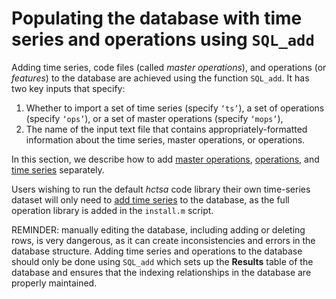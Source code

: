 # Populating the database with time series and operations using `SQL_add`
<!--{#sec:PopulatingDatabase}-->

Adding time series, code files (called *master operations*), and operations (or *features*) to the database are achieved using the function `SQL_add`.
It has two key inputs that specify:

1. Whether to import a set of time series (specify `‘ts’`), a set of operations (specify `‘ops’`), or a set of master operations (specify `‘mops’`),
2. The name of the input text file that contains appropriately-formatted information about the time series, master operations, or operations.

In this section, we describe how to add [master operations](adding_master_operations.md), [operations](adding_operations.md), and [time series](adding_time_series.md) separately.

Users wishing to run the default *hctsa* code library their own time-series dataset will only need to [add time series](adding_time_series.md) to the database, as the full operation library is added in the `install.m` script.

REMINDER: manually editing the database, including adding or deleting rows, is very dangerous, as it can create inconsistencies and errors in the database structure.
Adding time series and operations to the database should only be done using `SQL_add` which sets up the **Results** table of the database and ensures that the indexing relationships in the database
are properly maintained.
